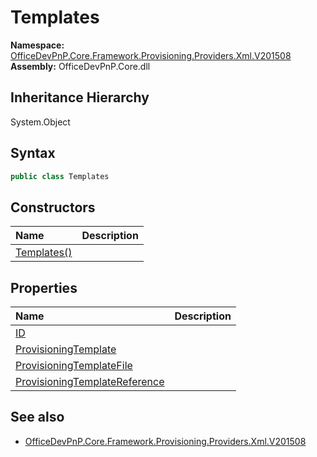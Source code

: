 # Templates
  

**Namespace:** [OfficeDevPnP.Core.Framework.Provisioning.Providers.Xml.V201508](OfficeDevPnP.Core.Framework.Provisioning.Providers.Xml.V201508.md)  
**Assembly:** OfficeDevPnP.Core.dll  
## Inheritance Hierarchy
System.Object  
## Syntax
```C#
public class Templates
```
## Constructors
|**Name**|**Description**|
|:-----|:-----|
| [Templates()](OfficeDevPnP.Core.Framework.Provisioning.Providers.Xml.V201508.Templates.ctor1.md) |  
## Properties
|**Name**|**Description**|
|:-----|:-----|
| [ID](OfficeDevPnP.Core.Framework.Provisioning.Providers.Xml.V201508.Templates.ID.md) | 
| [ProvisioningTemplate](OfficeDevPnP.Core.Framework.Provisioning.Providers.Xml.V201508.Templates.ProvisioningTemplate.md) | 
| [ProvisioningTemplateFile](OfficeDevPnP.Core.Framework.Provisioning.Providers.Xml.V201508.Templates.ProvisioningTemplateFile.md) | 
| [ProvisioningTemplateReference](OfficeDevPnP.Core.Framework.Provisioning.Providers.Xml.V201508.Templates.ProvisioningTemplateReference.md) | 
## See also
- [OfficeDevPnP.Core.Framework.Provisioning.Providers.Xml.V201508](OfficeDevPnP.Core.Framework.Provisioning.Providers.Xml.V201508.md)
